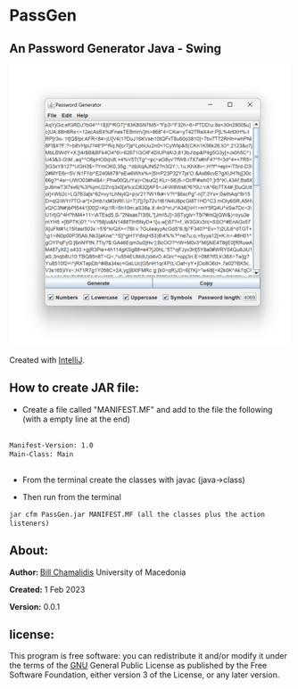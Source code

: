 # PassGen
<p><h2>An Password Generator Java - Swing</h2></p>

![](img/img1.png)

<p>Created with <a href="https://www.jetbrains.com/idea/">IntelliJ</a>.</p>

<h2>How to create JAR file:</h2>

- <p>Create a file called "MANIFEST.MF" and add to the file the following (with a empty line at the end)</p>
  
```console
  
Manifest-Version: 1.0
Main-Class: Main
 

```
  
- <p>From the terminal create the classes with javac (java->class)</p>
- <p>Then run from the terminal</p>

```console
jar cfm PassGen.jar MANIFEST.MF (all the classes plus the action listeners)
```


<h2>About:</h2>
<p><b>Author: </b><a href="https://github.com/bill-chamal">Bill Chamalidis</a> University of Macedonia</p>
<p><b>Created:</b> 1 Feb 2023</p>
<p><b>Version:</b> 0.0.1</p>
<h2>license:</h2>
<p>This program is free software: you can redistribute it and/or modify it under the terms of the <a href="https://www.gnu.org/licenses/gpl-3.0.en.html">GNU</a> General Public License as published by the Free Software Foundation, either version 3 of the License, or any later version.</p>
